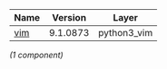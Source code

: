 | Name | Version | Layer |
| --- | --- | --- |
| [vim](https://www.vim.org) | 9.1.0873 | python3_vim |

*(1 component)*
